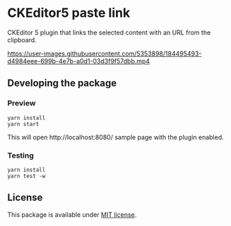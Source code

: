 # CKEditor5 paste link

CKEditor 5 plugin that links the selected content with an URL from the clipboard.

https://user-images.githubusercontent.com/5353898/184495493-d4984eee-699b-4e7b-a0d1-03d3f9f57dbb.mp4

## Developing the package

### Preview

```
yarn install
yarn start
```

This will open http://localhost:8080/ sample page with the plugin enabled.

### Testing

```
yarn install
yarn test -w
```

## License

This package is available under [MIT license](https://opensource.org/licenses/MIT).
